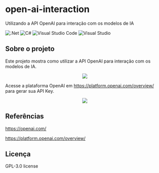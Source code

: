 # open-ai-interaction
Utilizando a API OpenAI para interação com os modelos de IA

![.Net](https://img.shields.io/badge/.NET-5C2D91?style=for-the-badge&logo=.net&logoColor=white)
![C#](https://img.shields.io/badge/c%23-%23239120.svg?style=for-the-badge&logo=c-sharp&logoColor=white)
![Visual Studio Code](https://img.shields.io/badge/Visual%20Studio%20Code-0078d7.svg?style=for-the-badge&logo=visual-studio-code&logoColor=white)
![Visual Studio](https://img.shields.io/badge/Visual%20Studio-5C2D91.svg?style=for-the-badge&logo=visual-studio&logoColor=white)

## Sobre o projeto
Este projeto mostra como utilizar a API OpenAI para interação com os modelos de IA.

<div align="center">
    <img src="https://github.com/jfs-dev/open-ai-interaction/assets/54154628/69e95f93-cb48-4f4c-a0cd-334063a9873e"</img>
</div>

Acesse a plataforma OpenAI em https://platform.openai.com/overview/ para gerar sua API Key.

<div align="center">
    <img src="https://github.com/jfs-dev/open-ai-interaction/assets/54154628/42109bf7-f16c-4f5e-b66f-631853f85198"</img>
</div>

## Referências
https://openai.com/

https://platform.openai.com/overview/

## Licença
GPL-3.0 license
